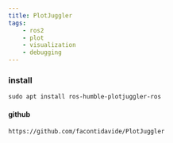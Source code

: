 ```yaml
---
title: PlotJuggler
tags:
    - ros2
    - plot
    - visualization
    - debugging
---
```


### install

```
sudo apt install ros-humble-plotjuggler-ros
```

#### github
```
https://github.com/facontidavide/PlotJuggler
```